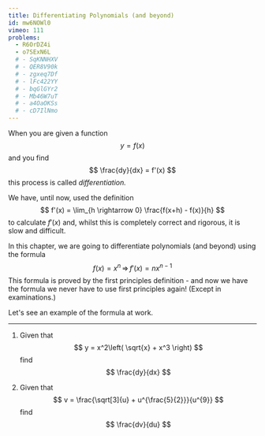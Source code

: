 ```yaml
---
title: Differentiating Polynomials (and beyond)
id: mw6NOWl0
vimeo: 111
problems:
  - R6OrDZ4i
  - o7SExN6L
  # - SqKNNHXV
  # - QER8V90k
  # - zgxeq7Df
  # - lFc422YY
  # - bqGlGYr2
  # - Mb46W7uT
  # - a4OaOKSs
  # - cD7IlNmo
---
```


When you are given a function
$$
y = f(x)
$$
and you find
$$
\frac{dy}{dx} = f'(x)
$$
this process is called *differentiation.*

We have, until now, used the definition
$$
f'(x) = \lim_{h \rightarrow 0} \frac{f(x+h) - f(x)}{h}
$$
to calculate $f'(x)$ and, whilst this is completely correct and rigorous, it is slow and difficult.

In this chapter, we are going to differentiate polynomials (and beyond) using the formula
$$
f(x) = x^n \, \Rightarrow \, f'(x) = nx^{n-1}
$$
This formula is proved by the first principles definition - and now we have the formula we never have to use first principles again! (Except in examinations.)

Let's see an example of the formula at work.

---

 1. Given that
    $$
    y = x^2\left( \sqrt{x} + x^3 \right)
    $$
    find
    $$
    \frac{dy}{dx}
    $$

 1. Given that
    $$
    v = \frac{\sqrt[3]{u} + u^{\frac{5}{2}}}{u^{9}}
    $$
    find
    $$
    \frac{dv}{du}
    $$
